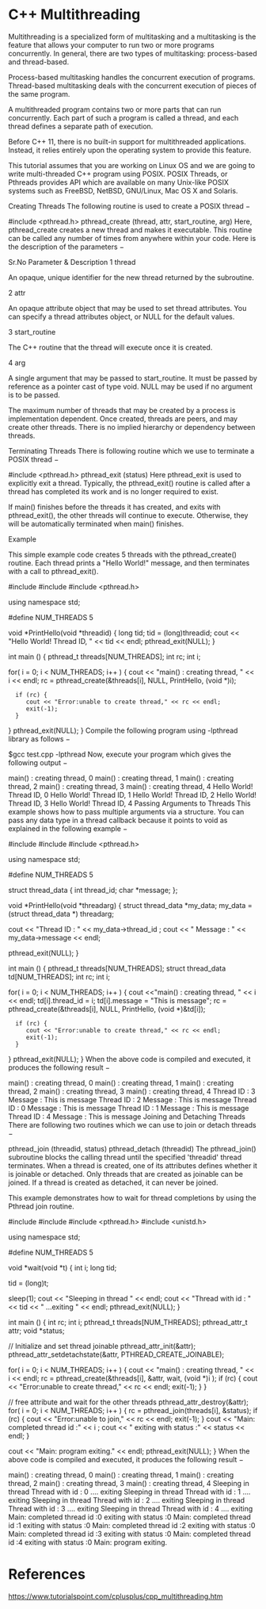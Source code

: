 # C++ Multithreading

Multithreading is a specialized form of multitasking and a multitasking is the feature that allows your computer to run two or more programs concurrently. In general, there are two types of multitasking: process-based and thread-based.

Process-based multitasking handles the concurrent execution of programs. Thread-based multitasking deals with the concurrent execution of pieces of the same program.

A multithreaded program contains two or more parts that can run concurrently. Each part of such a program is called a thread, and each thread defines a separate path of execution.

Before C++ 11, there is no built-in support for multithreaded applications. Instead, it relies entirely upon the operating system to provide this feature.

This tutorial assumes that you are working on Linux OS and we are going to write multi-threaded C++ program using POSIX. POSIX Threads, or Pthreads provides API which are available on many Unix-like POSIX systems such as FreeBSD, NetBSD, GNU/Linux, Mac OS X and Solaris.

Creating Threads
The following routine is used to create a POSIX thread −

#include <pthread.h>
pthread_create (thread, attr, start_routine, arg)
Here, pthread_create creates a new thread and makes it executable. This routine can be called any number of times from anywhere within your code. Here is the description of the parameters −

Sr.No	Parameter & Description
1
thread

An opaque, unique identifier for the new thread returned by the subroutine.

2
attr

An opaque attribute object that may be used to set thread attributes. You can specify a thread attributes object, or NULL for the default values.

3
start_routine

The C++ routine that the thread will execute once it is created.

4
arg

A single argument that may be passed to start_routine. It must be passed by reference as a pointer cast of type void. NULL may be used if no argument is to be passed.

The maximum number of threads that may be created by a process is implementation dependent. Once created, threads are peers, and may create other threads. There is no implied hierarchy or dependency between threads.

Terminating Threads
There is following routine which we use to terminate a POSIX thread −

#include <pthread.h>
pthread_exit (status)
Here pthread_exit is used to explicitly exit a thread. Typically, the pthread_exit() routine is called after a thread has completed its work and is no longer required to exist.

If main() finishes before the threads it has created, and exits with pthread_exit(), the other threads will continue to execute. Otherwise, they will be automatically terminated when main() finishes.

Example

This simple example code creates 5 threads with the pthread_create() routine. Each thread prints a "Hello World!" message, and then terminates with a call to pthread_exit().

#include <iostream>
#include <cstdlib>
#include <pthread.h>

using namespace std;

#define NUM_THREADS 5

void *PrintHello(void *threadid) {
   long tid;
   tid = (long)threadid;
   cout << "Hello World! Thread ID, " << tid << endl;
   pthread_exit(NULL);
}

int main () {
   pthread_t threads[NUM_THREADS];
   int rc;
   int i;

   for( i = 0; i < NUM_THREADS; i++ ) {
      cout << "main() : creating thread, " << i << endl;
      rc = pthread_create(&threads[i], NULL, PrintHello, (void *)i);

      if (rc) {
         cout << "Error:unable to create thread," << rc << endl;
         exit(-1);
      }
   }
   pthread_exit(NULL);
}
Compile the following program using -lpthread library as follows −

$gcc test.cpp -lpthread
Now, execute your program which gives the following output −

main() : creating thread, 0
main() : creating thread, 1
main() : creating thread, 2
main() : creating thread, 3
main() : creating thread, 4
Hello World! Thread ID, 0
Hello World! Thread ID, 1
Hello World! Thread ID, 2
Hello World! Thread ID, 3
Hello World! Thread ID, 4
Passing Arguments to Threads
This example shows how to pass multiple arguments via a structure. You can pass any data type in a thread callback because it points to void as explained in the following example −

#include <iostream>
#include <cstdlib>
#include <pthread.h>

using namespace std;

#define NUM_THREADS 5

struct thread_data {
   int  thread_id;
   char *message;
};

void *PrintHello(void *threadarg) {
   struct thread_data *my_data;
   my_data = (struct thread_data *) threadarg;

   cout << "Thread ID : " << my_data->thread_id ;
   cout << " Message : " << my_data->message << endl;

   pthread_exit(NULL);
}

int main () {
   pthread_t threads[NUM_THREADS];
   struct thread_data td[NUM_THREADS];
   int rc;
   int i;

   for( i = 0; i < NUM_THREADS; i++ ) {
      cout <<"main() : creating thread, " << i << endl;
      td[i].thread_id = i;
      td[i].message = "This is message";
      rc = pthread_create(&threads[i], NULL, PrintHello, (void *)&td[i]);

      if (rc) {
         cout << "Error:unable to create thread," << rc << endl;
         exit(-1);
      }
   }
   pthread_exit(NULL);
}
When the above code is compiled and executed, it produces the following result −

main() : creating thread, 0
main() : creating thread, 1
main() : creating thread, 2
main() : creating thread, 3
main() : creating thread, 4
Thread ID : 3 Message : This is message
Thread ID : 2 Message : This is message
Thread ID : 0 Message : This is message
Thread ID : 1 Message : This is message
Thread ID : 4 Message : This is message
Joining and Detaching Threads
There are following two routines which we can use to join or detach threads −

pthread_join (threadid, status)
pthread_detach (threadid)
The pthread_join() subroutine blocks the calling thread until the specified 'threadid' thread terminates. When a thread is created, one of its attributes defines whether it is joinable or detached. Only threads that are created as joinable can be joined. If a thread is created as detached, it can never be joined.

This example demonstrates how to wait for thread completions by using the Pthread join routine.

#include <iostream>
#include <cstdlib>
#include <pthread.h>
#include <unistd.h>

using namespace std;

#define NUM_THREADS 5

void *wait(void *t) {
   int i;
   long tid;

   tid = (long)t;

   sleep(1);
   cout << "Sleeping in thread " << endl;
   cout << "Thread with id : " << tid << "  ...exiting " << endl;
   pthread_exit(NULL);
}

int main () {
   int rc;
   int i;
   pthread_t threads[NUM_THREADS];
   pthread_attr_t attr;
   void *status;

   // Initialize and set thread joinable
   pthread_attr_init(&attr);
   pthread_attr_setdetachstate(&attr, PTHREAD_CREATE_JOINABLE);

   for( i = 0; i < NUM_THREADS; i++ ) {
      cout << "main() : creating thread, " << i << endl;
      rc = pthread_create(&threads[i], &attr, wait, (void *)i );
      if (rc) {
         cout << "Error:unable to create thread," << rc << endl;
         exit(-1);
      }
   }

   // free attribute and wait for the other threads
   pthread_attr_destroy(&attr);
   for( i = 0; i < NUM_THREADS; i++ ) {
      rc = pthread_join(threads[i], &status);
      if (rc) {
         cout << "Error:unable to join," << rc << endl;
         exit(-1);
      }
      cout << "Main: completed thread id :" << i ;
      cout << "  exiting with status :" << status << endl;
   }

   cout << "Main: program exiting." << endl;
   pthread_exit(NULL);
}
When the above code is compiled and executed, it produces the following result −

main() : creating thread, 0
main() : creating thread, 1
main() : creating thread, 2
main() : creating thread, 3
main() : creating thread, 4
Sleeping in thread
Thread with id : 0 .... exiting
Sleeping in thread
Thread with id : 1 .... exiting
Sleeping in thread
Thread with id : 2 .... exiting
Sleeping in thread
Thread with id : 3 .... exiting
Sleeping in thread
Thread with id : 4 .... exiting
Main: completed thread id :0  exiting with status :0
Main: completed thread id :1  exiting with status :0
Main: completed thread id :2  exiting with status :0
Main: completed thread id :3  exiting with status :0
Main: completed thread id :4  exiting with status :0
Main: program exiting.

# References
https://www.tutorialspoint.com/cplusplus/cpp_multithreading.htm
